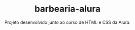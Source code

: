 <h1 align='Center'> barbearia-alura </h1>

<p align='Center'> Projeto desenvolvido junto ao curso de HTML e CSS da Alura. </p>
